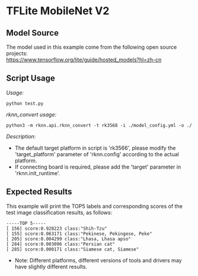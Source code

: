 # TFLite MobileNet V2

## Model Source
The model used in this example come from the following open source projects:  
https://www.tensorflow.org/lite/guide/hosted_models?hl=zh-cn

## Script Usage
*Usage:*
```
python test.py
```
*rknn_convert usage:*
```
python3 -m rknn.api.rknn_convert -t rk3568 -i ./model_config.yml -o ./
```
*Description:*
- The default target platform in script is 'rk3566', please modify the 'target_platform' parameter of 'rknn.config' according to the actual platform.
- If connecting board is required, please add the 'target' parameter in 'rknn.init_runtime'.

## Expected Results
This example will print the TOP5 labels and corresponding scores of the test image classification results, as follows:
```
-----TOP 5-----
[ 156] score:0.928223 class:"Shih-Tzu"
[ 155] score:0.063171 class:"Pekinese, Pekingese, Peke"
[ 205] score:0.004299 class:"Lhasa, Lhasa apso"
[ 284] score:0.003096 class:"Persian cat"
[ 285] score:0.000171 class:"Siamese cat, Siamese"
```
- Note: Different platforms, different versions of tools and drivers may have slightly different results.